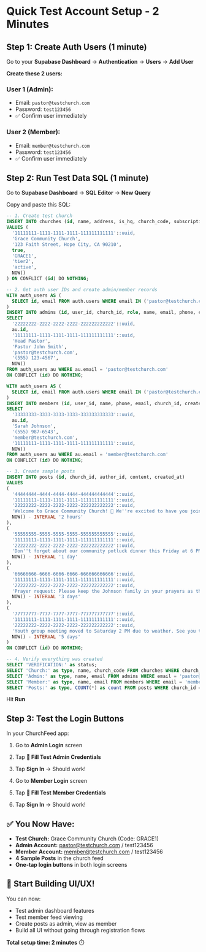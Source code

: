 # Quick Test Account Setup - 2 Minutes

## Step 1: Create Auth Users (1 minute)

Go to your **Supabase Dashboard** → **Authentication** → **Users** → **Add User**

**Create these 2 users:**

### User 1 (Admin):
- Email: `pastor@testchurch.com`
- Password: `test123456`
- ✅ Confirm user immediately

### User 2 (Member):  
- Email: `member@testchurch.com`
- Password: `test123456`
- ✅ Confirm user immediately

## Step 2: Run Test Data SQL (1 minute)

Go to **Supabase Dashboard** → **SQL Editor** → **New Query**

Copy and paste this SQL:

```sql
-- 1. Create test church
INSERT INTO churches (id, name, address, is_hq, church_code, subscription_tier, subscription_status, created_at) 
VALUES (
  '11111111-1111-1111-1111-111111111111'::uuid,
  'Grace Community Church',
  '123 Faith Street, Hope City, CA 90210',
  true,
  'GRACE1',
  'tier2',
  'active',
  NOW()
) ON CONFLICT (id) DO NOTHING;

-- 2. Get auth user IDs and create admin/member records
WITH auth_users AS (
  SELECT id, email FROM auth.users WHERE email IN ('pastor@testchurch.com', 'member@testchurch.com')
)
INSERT INTO admins (id, user_id, church_id, role, name, email, phone, created_at)
SELECT 
  '22222222-2222-2222-2222-222222222222'::uuid,
  au.id,
  '11111111-1111-1111-1111-111111111111'::uuid,
  'Head Pastor',
  'Pastor John Smith',
  'pastor@testchurch.com',
  '(555) 123-4567',
  NOW()
FROM auth_users au WHERE au.email = 'pastor@testchurch.com'
ON CONFLICT (id) DO NOTHING;

WITH auth_users AS (
  SELECT id, email FROM auth.users WHERE email IN ('pastor@testchurch.com', 'member@testchurch.com')
)
INSERT INTO members (id, user_id, name, phone, email, church_id, created_at)
SELECT 
  '33333333-3333-3333-3333-333333333333'::uuid,
  au.id,
  'Sarah Johnson',
  '(555) 987-6543',
  'member@testchurch.com',
  '11111111-1111-1111-1111-111111111111'::uuid,
  NOW()
FROM auth_users au WHERE au.email = 'member@testchurch.com'
ON CONFLICT (id) DO NOTHING;

-- 3. Create sample posts
INSERT INTO posts (id, church_id, author_id, content, created_at)
VALUES 
(
  '44444444-4444-4444-4444-444444444444'::uuid,
  '11111111-1111-1111-1111-111111111111'::uuid,
  '22222222-2222-2222-2222-222222222222'::uuid,
  'Welcome to Grace Community Church! 🙏 We''re excited to have you join our church family. Sunday service starts at 10 AM.',
  NOW() - INTERVAL '2 hours'
),
(
  '55555555-5555-5555-5555-555555555555'::uuid,
  '11111111-1111-1111-1111-111111111111'::uuid,
  '22222222-2222-2222-2222-222222222222'::uuid,
  'Don''t forget about our community potluck dinner this Friday at 6 PM in the fellowship hall. Bring a dish to share! 🍽️',
  NOW() - INTERVAL '1 day'
),
(
  '66666666-6666-6666-6666-666666666666'::uuid,
  '11111111-1111-1111-1111-111111111111'::uuid,
  '22222222-2222-2222-2222-222222222222'::uuid,
  'Prayer request: Please keep the Johnson family in your prayers as they go through a difficult time. Your support means everything. 💙',
  NOW() - INTERVAL '3 days'
),
(
  '77777777-7777-7777-7777-777777777777'::uuid,
  '11111111-1111-1111-1111-111111111111'::uuid,
  '22222222-2222-2222-2222-222222222222'::uuid,
  'Youth group meeting moved to Saturday 2 PM due to weather. See you there! ⛅',
  NOW() - INTERVAL '5 days'
)
ON CONFLICT (id) DO NOTHING;

-- 4. Verify everything was created
SELECT 'VERIFICATION:' as status;
SELECT 'Church:' as type, name, church_code FROM churches WHERE church_code = 'GRACE1';
SELECT 'Admin:' as type, name, email FROM admins WHERE email = 'pastor@testchurch.com';
SELECT 'Member:' as type, name, email FROM members WHERE email = 'member@testchurch.com';
SELECT 'Posts:' as type, COUNT(*) as count FROM posts WHERE church_id = '11111111-1111-1111-1111-111111111111';
```

Hit **Run** 

## Step 3: Test the Login Buttons

In your ChurchFeed app:

1. Go to **Admin Login** screen
2. Tap **🧪 Fill Test Admin Credentials** 
3. Tap **Sign In** → Should work!

4. Go to **Member Login** screen  
5. Tap **🧪 Fill Test Member Credentials**
6. Tap **Sign In** → Should work!

## ✅ You Now Have:

- **Test Church:** Grace Community Church (Code: GRACE1)
- **Admin Account:** pastor@testchurch.com / test123456
- **Member Account:** member@testchurch.com / test123456  
- **4 Sample Posts** in the church feed
- **One-tap login buttons** in both login screens

## 🎯 Start Building UI/UX!

You can now:
- Test admin dashboard features
- Test member feed viewing
- Create posts as admin, view as member
- Build all UI without going through registration flows

**Total setup time: 2 minutes** ⏱️